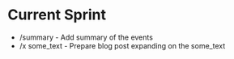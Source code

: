 # Current Sprint

* /summary - Add summary of the events
* /x some_text - Prepare blog post expanding on the some_text
